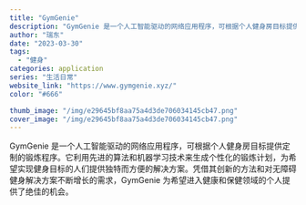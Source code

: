 ```yaml
---
title: "GymGenie"
description: "GymGenie 是一个人工智能驱动的网络应用程序，可根据个人健身房目标提供定制的锻炼程序。它利用先进的算法和机器学习技"
author: "瑞东"
date: "2023-03-30"
tags:
  - "健身"
categories: application
series: "生活日常"
website_link: "https://www.gymgenie.xyz/"
color: "#666"

thumb_image: "/img/e29645bf8aa75a4d3de706034145cb47.png"
cover_image: "/img/e29645bf8aa75a4d3de706034145cb47.png"
---
```


GymGenie 是一个人工智能驱动的网络应用程序，可根据个人健身房目标提供定制的锻炼程序。它利用先进的算法和机器学习技术来生成个性化的锻炼计划，为希望实现健身目标的人们提供独特而方便的解决方案。凭借其创新的方法和对无障碍健身解决方案不断增长的需求，GymGenie 为希望进入健康和保健领域的个人提供了绝佳的机会。